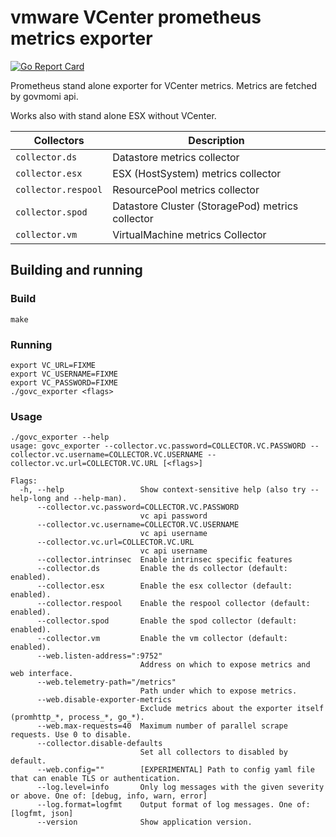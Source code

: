 # vmware VCenter prometheus metrics exporter

[![Go Report Card](https://goreportcard.com/badge/github.com/intrinsec/govc_exporter)](https://goreportcard.com/report/github.com/intrinsec/govc_exporter)

Prometheus stand alone exporter for VCenter metrics. Metrics are fetched by govmomi api.

Works also with stand alone ESX without VCenter.

| Collectors          | Description |
| ------------------- | ----------- |
| `collector.ds`      | Datastore metrics collector |
| `collector.esx`     | ESX (HostSystem) metrics collector |
| `collector.respool` | ResourcePool metrics collector |
| `collector.spod`    | Datastore Cluster (StoragePod) metrics collector |
| `collector.vm`      | VirtualMachine metrics Collector |

## Building and running

### Build

```shell
make
```

### Running

```shell
export VC_URL=FIXME
export VC_USERNAME=FIXME
export VC_PASSWORD=FIXME
./govc_exporter <flags>
```

### Usage

```shell
./govc_exporter --help
usage: govc_exporter --collector.vc.password=COLLECTOR.VC.PASSWORD --collector.vc.username=COLLECTOR.VC.USERNAME --collector.vc.url=COLLECTOR.VC.URL [<flags>]

Flags:
  -h, --help                 Show context-sensitive help (also try --help-long and --help-man).
      --collector.vc.password=COLLECTOR.VC.PASSWORD  
                             vc api password
      --collector.vc.username=COLLECTOR.VC.USERNAME  
                             vc api username
      --collector.vc.url=COLLECTOR.VC.URL  
                             vc api username
      --collector.intrinsec  Enable intrinsec specific features
      --collector.ds         Enable the ds collector (default: enabled).
      --collector.esx        Enable the esx collector (default: enabled).
      --collector.respool    Enable the respool collector (default: enabled).
      --collector.spod       Enable the spod collector (default: enabled).
      --collector.vm         Enable the vm collector (default: enabled).
      --web.listen-address=":9752"  
                             Address on which to expose metrics and web interface.
      --web.telemetry-path="/metrics"  
                             Path under which to expose metrics.
      --web.disable-exporter-metrics  
                             Exclude metrics about the exporter itself (promhttp_*, process_*, go_*).
      --web.max-requests=40  Maximum number of parallel scrape requests. Use 0 to disable.
      --collector.disable-defaults  
                             Set all collectors to disabled by default.
      --web.config=""        [EXPERIMENTAL] Path to config yaml file that can enable TLS or authentication.
      --log.level=info       Only log messages with the given severity or above. One of: [debug, info, warn, error]
      --log.format=logfmt    Output format of log messages. One of: [logfmt, json]
      --version              Show application version.
```
